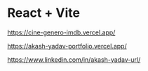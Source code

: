 # React + Vite

https://cine-genero-imdb.vercel.app/

https://akash-yadav-portfolio.vercel.app/

https://www.linkedin.com/in/akash-yadav-url/
